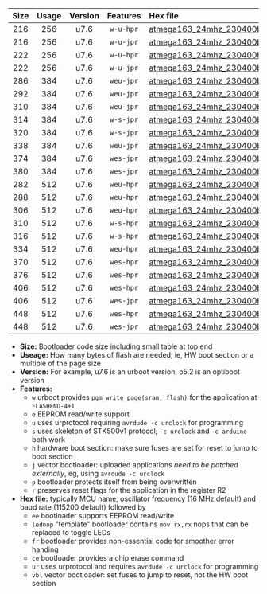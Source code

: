 |Size|Usage|Version|Features|Hex file|
|:-:|:-:|:-:|:-:|:--|
|216|256|u7.6|`w-u-hpr`|[atmega163_24mhz_230400bps_ur.hex](https://raw.githubusercontent.com/stefanrueger/urboot/main//atmega163_24mhz_230400bps_ur.hex)|
|216|256|u7.6|`w-u-jpr`|[atmega163_24mhz_230400bps_ur_vbl.hex](https://raw.githubusercontent.com/stefanrueger/urboot/main//atmega163_24mhz_230400bps_ur_vbl.hex)|
|222|256|u7.6|`w-u-hpr`|[atmega163_24mhz_230400bps_lednop_ur.hex](https://raw.githubusercontent.com/stefanrueger/urboot/main//atmega163_24mhz_230400bps_lednop_ur.hex)|
|222|256|u7.6|`w-u-jpr`|[atmega163_24mhz_230400bps_lednop_ur_vbl.hex](https://raw.githubusercontent.com/stefanrueger/urboot/main//atmega163_24mhz_230400bps_lednop_ur_vbl.hex)|
|286|384|u7.6|`weu-jpr`|[atmega163_24mhz_230400bps_ee_ur_vbl.hex](https://raw.githubusercontent.com/stefanrueger/urboot/main//atmega163_24mhz_230400bps_ee_ur_vbl.hex)|
|292|384|u7.6|`weu-jpr`|[atmega163_24mhz_230400bps_ee_lednop_ur_vbl.hex](https://raw.githubusercontent.com/stefanrueger/urboot/main//atmega163_24mhz_230400bps_ee_lednop_ur_vbl.hex)|
|310|384|u7.6|`weu-jpr`|[atmega163_24mhz_230400bps_ee_lednop_fr_ur_vbl.hex](https://raw.githubusercontent.com/stefanrueger/urboot/main//atmega163_24mhz_230400bps_ee_lednop_fr_ur_vbl.hex)|
|314|384|u7.6|`w-s-jpr`|[atmega163_24mhz_230400bps_vbl.hex](https://raw.githubusercontent.com/stefanrueger/urboot/main//atmega163_24mhz_230400bps_vbl.hex)|
|320|384|u7.6|`w-s-jpr`|[atmega163_24mhz_230400bps_lednop_vbl.hex](https://raw.githubusercontent.com/stefanrueger/urboot/main//atmega163_24mhz_230400bps_lednop_vbl.hex)|
|338|384|u7.6|`weu-jpr`|[atmega163_24mhz_230400bps_ee_lednop_fr_ce_ur_vbl.hex](https://raw.githubusercontent.com/stefanrueger/urboot/main//atmega163_24mhz_230400bps_ee_lednop_fr_ce_ur_vbl.hex)|
|374|384|u7.6|`wes-jpr`|[atmega163_24mhz_230400bps_ee_vbl.hex](https://raw.githubusercontent.com/stefanrueger/urboot/main//atmega163_24mhz_230400bps_ee_vbl.hex)|
|380|384|u7.6|`wes-jpr`|[atmega163_24mhz_230400bps_ee_lednop_vbl.hex](https://raw.githubusercontent.com/stefanrueger/urboot/main//atmega163_24mhz_230400bps_ee_lednop_vbl.hex)|
|282|512|u7.6|`weu-hpr`|[atmega163_24mhz_230400bps_ee_ur.hex](https://raw.githubusercontent.com/stefanrueger/urboot/main//atmega163_24mhz_230400bps_ee_ur.hex)|
|288|512|u7.6|`weu-hpr`|[atmega163_24mhz_230400bps_ee_lednop_ur.hex](https://raw.githubusercontent.com/stefanrueger/urboot/main//atmega163_24mhz_230400bps_ee_lednop_ur.hex)|
|306|512|u7.6|`weu-hpr`|[atmega163_24mhz_230400bps_ee_lednop_fr_ur.hex](https://raw.githubusercontent.com/stefanrueger/urboot/main//atmega163_24mhz_230400bps_ee_lednop_fr_ur.hex)|
|310|512|u7.6|`w-s-hpr`|[atmega163_24mhz_230400bps.hex](https://raw.githubusercontent.com/stefanrueger/urboot/main//atmega163_24mhz_230400bps.hex)|
|316|512|u7.6|`w-s-hpr`|[atmega163_24mhz_230400bps_lednop.hex](https://raw.githubusercontent.com/stefanrueger/urboot/main//atmega163_24mhz_230400bps_lednop.hex)|
|334|512|u7.6|`weu-hpr`|[atmega163_24mhz_230400bps_ee_lednop_fr_ce_ur.hex](https://raw.githubusercontent.com/stefanrueger/urboot/main//atmega163_24mhz_230400bps_ee_lednop_fr_ce_ur.hex)|
|370|512|u7.6|`wes-hpr`|[atmega163_24mhz_230400bps_ee.hex](https://raw.githubusercontent.com/stefanrueger/urboot/main//atmega163_24mhz_230400bps_ee.hex)|
|376|512|u7.6|`wes-hpr`|[atmega163_24mhz_230400bps_ee_lednop.hex](https://raw.githubusercontent.com/stefanrueger/urboot/main//atmega163_24mhz_230400bps_ee_lednop.hex)|
|406|512|u7.6|`wes-hpr`|[atmega163_24mhz_230400bps_ee_lednop_fr.hex](https://raw.githubusercontent.com/stefanrueger/urboot/main//atmega163_24mhz_230400bps_ee_lednop_fr.hex)|
|406|512|u7.6|`wes-jpr`|[atmega163_24mhz_230400bps_ee_lednop_fr_vbl.hex](https://raw.githubusercontent.com/stefanrueger/urboot/main//atmega163_24mhz_230400bps_ee_lednop_fr_vbl.hex)|
|448|512|u7.6|`wes-hpr`|[atmega163_24mhz_230400bps_ee_lednop_fr_ce.hex](https://raw.githubusercontent.com/stefanrueger/urboot/main//atmega163_24mhz_230400bps_ee_lednop_fr_ce.hex)|
|448|512|u7.6|`wes-jpr`|[atmega163_24mhz_230400bps_ee_lednop_fr_ce_vbl.hex](https://raw.githubusercontent.com/stefanrueger/urboot/main//atmega163_24mhz_230400bps_ee_lednop_fr_ce_vbl.hex)|

- **Size:** Bootloader code size including small table at top end
- **Useage:** How many bytes of flash are needed, ie, HW boot section or a multiple of the page size
- **Version:** For example, u7.6 is an urboot version, o5.2 is an optiboot version
- **Features:**
  + `w` urboot provides `pgm_write_page(sram, flash)` for the application at `FLASHEND-4+1`
  + `e` EEPROM read/write support
  + `u` uses urprotocol requiring `avrdude -c urclock` for programming
  + `s` uses skeleton of STK500v1 protocol; `-c urclock` and `-c arduino` both work
  + `h` hardware boot section: make sure fuses are set for reset to jump to boot section
  + `j` vector bootloader: uploaded applications *need to be patched externally*, eg, using `avrdude -c urclock`
  + `p` bootloader protects itself from being overwritten
  + `r` preserves reset flags for the application in the register R2
- **Hex file:** typically MCU name, oscillator frequency (16 MHz default) and baud rate (115200 default) followed by
  + `ee` bootloader supports EEPROM read/write
  + `lednop` "template" bootloader contains `mov rx,rx` nops that can be replaced to toggle LEDs
  + `fr` bootloader provides non-essential code for smoother error handing
  + `ce` bootloader provides a chip erase command
  + `ur` uses urprotocol and requires `avrdude -c urclock` for programming
  + `vbl` vector bootloader: set fuses to jump to reset, not the HW boot section
